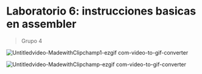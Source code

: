 # Laboratorio 6: instrucciones basicas en assembler
> Grupo 4

![Untitledvideo-MadewithClipchamp1-ezgif com-video-to-gif-converter](https://github.com/user-attachments/assets/b68aad9d-7865-4257-8bf1-0ea8d6e4534e)

![Untitledvideo-MadewithClipchamp-ezgif com-video-to-gif-converter](https://github.com/user-attachments/assets/06887e5f-421f-4228-903e-fae498c89e8a)
